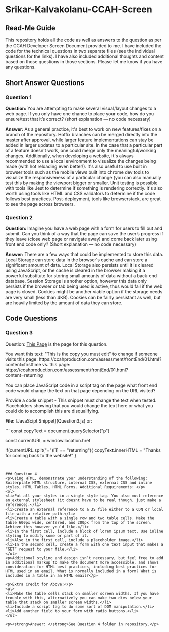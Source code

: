 # Srikar-Kalvakolanu-CCAH-Screen

## Read-Me Guide
<p>This repository holds all the code as well as answers to the question as per the CCAH Developer Screen Document provided to me. I have included the code for the technical questions in two separate files (see the individual questions for the links). I have also included additional thoughts and content based on those questions in those sections. Please let me know if you have any questions. 

## Short Answer Questions

### Question 1
<p><strong>Question: </strong>You are attempting to make several visual/layout changes to a web page. If you only have one chance to place your code, how do you ensure/test that it’s correct? (short explanation — no code necessary)</p>
<p><strong>Answer: </strong>As a general practice, it's best to work on new features/fixes on a branch of the repository. Hotfix branches can be merged directly into the master after approval, while larger feature implementations can stay be added in larger updates to a particular site. In the case that a particular part of a feature doesn't work, one could merge only the meaningful/working changes. 
Additionally, when developing a website, it's always recommended to use a local environment to visualize the changes being made (with hot reloading even better!). It's also useful to use built in browser tools such as the mobile views built into chrome dev tools to visualize the responsiveness of a particular change (you can also manually test this by making the viewport bigger or smaller. Unit testing is possible with tools like Jest to determine if something is rendering correctly. It's also worth using tools like HTML and CSS validators to determine if the code follows best practices. Post-deployment, tools like browserstack, are great to see the page across browsers.</p>

### Question 2
<p><strong>Question: </strong>Imagine you have a web page with a form for users to fill out and submit. Can you think of a way that the page can save the user’s progress if they leave (close web page or navigate away) and come back later using front end code only? (Short explanation — no code necessary)</p>
<p><strong>Answer: </strong>There are a few ways that could be implemented to store this data. Local Storage can store data in the browser's cache and can store a significant amount of data. Local Storage also persists until it is cleared using JavaScript, or the cache is cleared in the browser making it a powerful substitute for storing small amounts of data without a back-end database. Session Storage is another option, however this data only persists if the browser or tab being used is active, thus would fail if the web page is closed. Cookies might be another viable option if the storage needs are very small (less than 4KB). Cookies can be fairly persistant as well, but are heavily limited by the amount of data they can store.</p>

## Code Questions

### Question 3
<p>Question: <a href="http://ccahproduction.com/assessment/frontEnd/01.html">This Page</a> is the page for this question.</p>
<p>You want this text: "This is the copy you must edit" to change if someone visits this page: https://ccahproduction.com/assessment/frontEnd/01.html?content=firsttime vs. this page: https://ccahproduction.com/assessment/frontEnd/01.html?content=returning</p>
<p>You can place JavaScript code in a script tag on the page what front end code would change the text on that page depending on the URL visited?</p>
<p>Provide a code snippet - This snippet must change the text when tested. Placeholders showing that you would change the text here or what you could do to accomplish this are disqualifying.</p>
<p><strong>File: </strong>[JavaScipt Snippet](Question3.js) or: </p>
```
const copyText = document.querySelector("p")

const currentURL = window.location.href

if(currentURL.split("=")[1] == "returning"){
    copyText.innerHTML = "Thanks for coming back to the website!"
}
```


### Question 4
<p>Using HTML, demonstrate your understanding of the following: Boilerplate HTML structure, internal CSS, external CSS and inline styles, HTML Tables, HTML Forms. Additional Requirements: </p>
<ol>
<li>Put all your styles in a single style tag. You also must reference an external stylesheet (it doesnt have to be real though, just make a reference).</li>
<li>Create an external reference to a JS file either to a CDN or local file with a relative path.</li>
<li>Create a table with a single row and two table cells. Make the table 600px wide, centered, and 200px from the top of the screen. Achieve this however you’d like.</li>
<li>In the first cell, include a block of lorem ipsum text. Use inline styling to modify some or part of it.
<li>Also in the first cell, include a placeholder image.</li>
<li>In the second cell, create a form with one text input that makes a “GET” request to your file.</li>
</ol>
<p>Additional styling and design isn’t necessary, but feel free to add in additional markup to make the document more accessible, and shows consideration for HTML best practices, including best practices for HTML used in an email. What is normally included in a form? What is included in a table in an HTML email?</p>

<p>Extra Credit for Above:</p>
<ul>
<li>Make the table cells stack on smaller screen widths. If you have trouble with this, alternatively you can make two divs below your table that stack on smaller screen widths.</li>
<li>Include a script tag to do some sort of DOM manipulation.</li>
<li>Add another field to your form with radio buttons.</li>
</ul>

<p><strong>Answer: </strong>See Question 4 folder in repository.</p>
